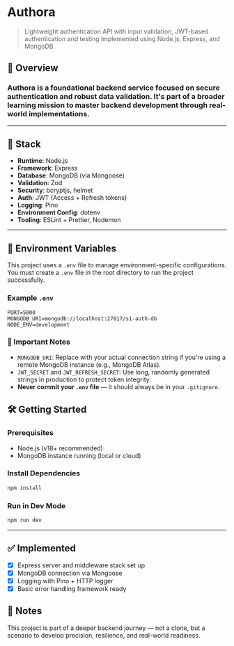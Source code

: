 # **Authora**

> Lightweight authentication API with input validation, JWT-based authentication and testing implemented using Node.js, Express, and MongoDB.

## 🚀 Overview

### **Authora** is a foundational backend service focused on secure authentication and robust data validation. It's part of a broader learning mission to master backend development through real-world implementations.

---

## 🔧 Stack

* **Runtime**: Node.js
* **Framework**: Express
* **Database**: MongoDB (via Mongoose)
* **Validation**: Zod
* **Security**: bcryptjs, helmet
* **Auth**: JWT (Access + Refresh tokens)
* **Logging**: Pino
* **Environment Config**: dotenv
* **Tooling**: ESLint + Prettier, Nodemon

---

## 🔐 Environment Variables

This project uses a `.env` file to manage environment-specific configurations. You must create a `.env` file in the root directory to run the project successfully.

### Example `.env`

```env
PORT=5000
MONGODB_URI=mongodb://localhost:27017/s1-auth-db
NODE_ENV=development
```

### 🔸 Important Notes

* `MONGODB_URI`: Replace with your actual connection string if you're using a remote MongoDB instance (e.g., MongoDB Atlas).
* `JWT_SECRET` and `JWT_REFRESH_SECRET`: Use long, randomly generated strings in production to protect token integrity.
* **Never commit your `.env` file** — it should always be in your `.gitignore`.


## 🛠️ Getting Started

### Prerequisites

* Node.js (v18+ recommended)
* MongoDB instance running (local or cloud)

### Install Dependencies

```bash
npm install
```

### Run in Dev Mode

```bash
npm run dev
```

---

## ✅ Implemented

* [x] Express server and middleware stack set up
* [x] MongoDB connection via Mongoose
* [x] Logging with Pino + HTTP logger
* [x] Basic error handling framework ready

## 📌 Notes

This project is part of a deeper backend journey — not a clone, but a scenario to develop precision, resilience, and real-world readiness.

